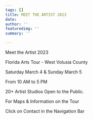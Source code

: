 ```yaml
---
tags: []
title: MEET THE ARTIST 2023
date: 
author: ''
featuredimg: ''
summary: ''

---
```

Meet the Artist 2023

Florida Arts Tour - West Volusia County

Saturday March 4 & Sunday March 5

From 10 AM to 5 PM

20+ Artist Studios Open to the Public.                                         

For Maps & Information on the Tour

Click on Contact in the Navigation Bar